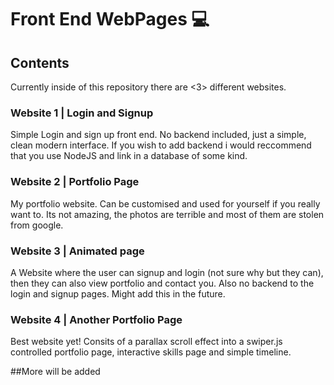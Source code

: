 # Front End WebPages 💻
## Contents
Currently inside of this repository there are <3> different websites.

### Website 1 | Login and Signup
Simple Login and sign up front end. No backend included, just a simple, clean modern interface. If you wish to add backend i would reccommend that you use NodeJS and link in a database of some kind.

### Website 2 | Portfolio Page
My portfolio website. Can be customised and used for yourself if you really want to. Its not amazing, the photos are terrible and most of them are stolen from google.

### Website 3 | Animated page
A Website where the user can signup and login (not sure why but they can), then they can also view portfolio and contact you. Also no backend to the login and signup pages. Might add this in the future.

### Website 4 | Another Portfolio Page
Best website yet! Consits of a parallax scroll effect into a swiper.js controlled portfolio page, interactive skills page and simple timeline.

##More will be added
